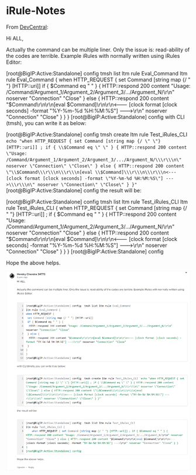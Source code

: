 # iRule-Notes



From [DevCentral](https://devcentral.f5.com/s/feed/0D51T00006i7WpwSAE):

Hi ALL,

 

Actually the command can be multiple liner. Only the issue is: read-ability of the codes are terrible. Example iRules with normally written using iRules Editor:

 

[root@BigIP:Active:Standalone] config  tmsh list ltm rule Eval_Command
ltm rule Eval_Command {
when HTTP_REQUEST {
 set Command [string map {/ " "} [HTTP::uri]]
 if { $Command eq " " } {
  HTTP::respond 200 content "Usage: /Command/Argument_1/Argument_2/Argument_3/.../Argument_N/\r\n" noserver "Connection" "Close"
 } else {
  HTTP::respond 200 content "$Command\r\n\r\n[eval $Command]\r\n\r\n<--- [clock format [clock seconds] -format "%Y-%m-%d %H:%M:%S"] --->\r\n" noserver "Connection" "Close"
 }
}
}
[root@BigIP:Active:Standalone] config 
with CLI (tmsh), you can write it as below:

 

[root@BigIP:Active:Standalone] config  tmsh create ltm rule Test_iRules_CLI `echo "when HTTP_REQUEST { set Command [string map {/ \" \"} [HTTP::uri]] ; if { \\$Command eq \" \" } { HTTP::respond 200 content \"Usage: /Command/Argument_1/Argument_2/Argument_3/.../Argument_N/\\\r\\\n\" noserver \"Connection\" \"Close\" } else { HTTP::respond 200 content \"\\$Command\\\r\\\n\\\r\\\n[eval \\$Command]\\\r\\\n\\\r\\\n<--- [clock format [clock seconds] -format \"%Y-%m-%d %H:%M:%S\"] --->\\\r\\\n\" noserver \"Connection\" \"Close\" } }"`
[root@BigIP:Active:Standalone] config 
the result will be:

 

[root@BigIP:Active:Standalone] config  tmsh list ltm rule Test_iRules_CLI
ltm rule Test_iRules_CLI {
    when HTTP_REQUEST { set Command [string map {/ " "} [HTTP::uri]] ; if { $Command eq " " } { HTTP::respond 200 content "Usage: /Command/Argument_1/Argument_2/Argument_3/.../Argument_N/\r\n" noserver "Connection" "Close" } else { HTTP::respond 200 content "$Command\r\n\r\n[eval $Command]\r\n\r\n<--- [clock format [clock seconds] -format "%Y-%m-%d %H:%M:%S"] --->\r\n" noserver "Connection" "Close" } }
}
[root@BigIP:Active:Standalone] config 

Hope the above helps.



![Screen Capture from DevCentral](From_DevCentral.png)


